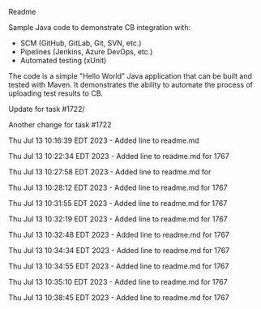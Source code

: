 Readme

Sample Java code to demonstrate CB integration with:
- SCM (GitHub, GitLab, Git, SVN, etc.)
- Pipelines (Jenkins, Azure DevOps, etc.)
- Automated testing (xUnit)

The code is a simple "Hello World" Java application that can be built and 
tested with Maven. It demonstrates the ability to automate the process of
uploading test results to CB.

Update for task #1722/ 

Another change for task #1722

Thu Jul 13 10:16:39 EDT 2023 - Added line to readme.md

Thu Jul 13 10:22:34 EDT 2023 - Added line to readme.md for 1767

Thu Jul 13 10:27:58 EDT 2023 - Added line to readme.md for 

Thu Jul 13 10:28:12 EDT 2023 - Added line to readme.md for 1767

Thu Jul 13 10:31:55 EDT 2023 - Added line to readme.md for 1767

Thu Jul 13 10:32:19 EDT 2023 - Added line to readme.md for 1767

Thu Jul 13 10:32:48 EDT 2023 - Added line to readme.md for 1767

Thu Jul 13 10:34:34 EDT 2023 - Added line to readme.md for 1767

Thu Jul 13 10:34:55 EDT 2023 - Added line to readme.md for 1767

Thu Jul 13 10:35:10 EDT 2023 - Added line to readme.md for 1767

Thu Jul 13 10:38:45 EDT 2023 - Added line to readme.md for 1767
